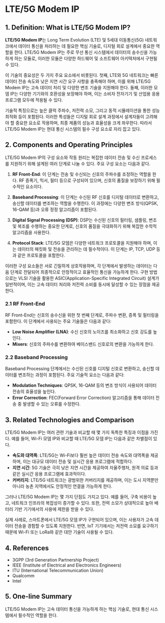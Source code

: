 # LTE/5G Modem IP

## 1. Definition: What is **LTE/5G Modem IP**?
**LTE/5G Modem IP**는 Long Term Evolution (LTE) 및 5세대 이동통신(5G) 네트워크에서 데이터 통신을 처리하는 데 필요한 핵심 기술로, 디지털 회로 설계에서 중요한 역할을 한다. LTE/5G Modem IP는 주로 무선 통신 시스템에서 데이터의 송수신을 가능하게 하는 모듈로, 이러한 모듈은 다양한 하드웨어 및 소프트웨어 아키텍처에서 구현될 수 있다. 

이 기술의 중요성은 두 가지 주요 요소에서 비롯된다. 첫째, LTE와 5G 네트워크는 빠른 데이터 전송 속도와 낮은 지연 시간 요구 사항을 충족해야 하며, 이를 위해 LTE/5G Modem IP는 고속 데이터 처리 및 다양한 변조 기술을 지원해야 한다. 둘째, 이러한 모뎀 IP는 다양한 기기와의 호환성을 보장해야 하며, 이는 소비자 전자기기 및 산업용 응용 프로그램 모두에 적용될 수 있다.

기술적 특징으로는 높은 클럭 주파수, 저전력 소모, 그리고 동적 시뮬레이션을 통한 성능 최적화 등이 포함된다. 이러한 특성들은 디지털 회로 설계 과정에서 설계자들이 고려해야 할 중요한 요소로 작용하며, 최종 제품의 성능과 효율성을 크게 좌우한다. 따라서 LTE/5G Modem IP는 현대 통신 시스템의 필수 구성 요소로 자리 잡고 있다.

## 2. Components and Operating Principles
LTE/5G Modem IP의 구성 요소와 작동 원리는 복잡한 데이터 전송 및 수신 프로세스를 지원하기 위해 설계된 여러 단계로 나눌 수 있다. 주요 구성 요소는 다음과 같다.

1. **RF Front-End**: 이 단계는 전송 및 수신되는 신호의 주파수를 조정하는 역할을 한다. RF 증폭기, 믹서, 필터 등으로 구성되어 있으며, 신호의 품질을 보장하기 위해 필수적인 요소이다.

2. **Baseband Processing**: 이 단계는 수신된 RF 신호를 디지털 데이터로 변환하고, 송신할 데이터를 변조하는 역할을 수행한다. 이 과정에는 다양한 변조 방식(QPSK, 16-QAM 등)과 오류 정정 알고리즘이 포함된다.

3. **Digital Signal Processing (DSP)**: DSP는 수신된 신호의 필터링, 샘플링, 변조 및 복조를 수행하는 중요한 단계로, 신호의 품질을 극대화하기 위해 복잡한 수학적 알고리즘을 사용한다.

4. **Protocol Stack**: LTE/5G 모뎀은 다양한 네트워크 프로토콜을 지원해야 하며, 이는 데이터의 패킷화 및 전송을 관리하는 데 필수적이다. 이 단계는 IP, TCP, UDP 등과 같은 프로토콜을 포함한다.

이러한 구성 요소들은 서로 긴밀하게 상호작용하며, 각 단계에서 발생하는 데이터는 다음 단계로 전달되어 최종적으로 안정적이고 효율적인 통신을 가능하게 한다. 구현 방법으로는 VLSI 기술을 활용한 ASIC(Application-Specific Integrated Circuit) 설계가 일반적이며, 이는 고속 데이터 처리와 저전력 소비를 동시에 달성할 수 있는 장점을 제공한다.

### 2.1 RF Front-End
RF Front-End는 신호의 송수신을 위한 첫 번째 단계로, 주파수 변환, 증폭 및 필터링을 포함한다. 이 단계에서 사용되는 주요 기술들은 다음과 같다:
- **Low Noise Amplifier (LNA)**: 수신 신호의 노이즈를 최소화하고 신호 강도를 높인다.
- **Mixers**: 신호의 주파수를 변환하여 베이스밴드 신호로의 변환을 가능하게 한다.

### 2.2 Baseband Processing
Baseband Processing 단계에서는 수신된 신호를 디지털 신호로 변환하고, 송신할 데이터를 변조하는 과정이 포함된다. 주요 기술적 요소는 다음과 같다:
- **Modulation Techniques**: QPSK, 16-QAM 등의 변조 방식이 사용되어 데이터 전송의 효율성을 높인다.
- **Error Correction**: FEC(Forward Error Correction) 알고리즘을 통해 데이터 전송 중 발생할 수 있는 오류를 수정한다.

## 3. Related Technologies and Comparison
LTE/5G Modem IP는 여러 관련 기술과 비교할 때 몇 가지 독특한 특징과 이점을 가진다. 예를 들어, Wi-Fi 모뎀 IP와 비교할 때 LTE/5G 모뎀 IP는 다음과 같은 차별점이 있다.

- **속도와 대역폭**: LTE/5G는 Wi-Fi보다 훨씬 높은 데이터 전송 속도와 대역폭을 제공하며, 이는 대규모 데이터 전송 및 실시간 응용 프로그램에 적합하다.
- **지연 시간**: 5G 기술은 극히 낮은 지연 시간을 제공하여 자율주행차, 원격 의료 등과 같은 실시간 응용 프로그램에 효과적이다.
- **커버리지**: LTE/5G 네트워크는 광범위한 커버리지를 제공하며, 이는 도시 지역뿐만 아니라 농촌 지역에서도 안정적인 연결을 가능하게 한다.

그러나 LTE/5G Modem IP는 몇 가지 단점도 가지고 있다. 예를 들어, 구축 비용이 높고, 네트워크 인프라의 복잡성이 증가할 수 있다. 또한, 전력 소모가 상대적으로 높아 배터리 기반 기기에서의 사용에 제한을 받을 수 있다.

실제 사례로, 스마트폰에서 LTE/5G 모뎀 IP가 구현되어 있으며, 이는 사용자가 고속 데이터 전송을 경험할 수 있도록 지원한다. 반면, IoT 기기에서는 저전력 소모를 요구하기 때문에 Wi-Fi 또는 LoRa와 같은 대안 기술이 사용될 수 있다.

## 4. References
- 3GPP (3rd Generation Partnership Project)
- IEEE (Institute of Electrical and Electronics Engineers)
- ITU (International Telecommunication Union)
- Qualcomm
- Intel

## 5. One-line Summary
LTE/5G Modem IP는 고속 데이터 통신을 가능하게 하는 핵심 기술로, 현대 통신 시스템에서 필수적인 역할을 한다.